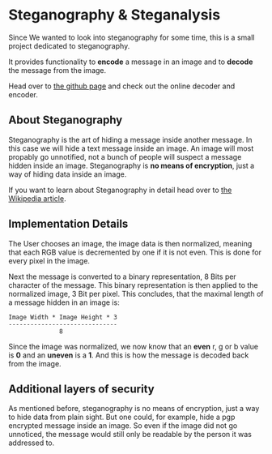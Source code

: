 # Steganography & Steganalysis

Since We wanted to look into steganography for some time, this is a small project dedicated to steganography.

It provides functionality to **encode** a message in an image and to **decode** the message from the image.

Head over to [the github page](https://yatharth28.github.io/FYP/) and check out the online decoder and encoder.

## About Steganography

Steganography is the art of hiding a message inside another message. In this case we will hide a text message inside an image.
An image will most propably go unnotified, not a bunch of people will suspect a message hidden inside an image.
Steganography is **no means of encryption**, just a way of hiding data inside an image.

If you want to learn about Steganography in detail head over to [the Wikipedia article](http://en.wikipedia.org/wiki/Steganography).

## Implementation Details

The User chooses an image, the image data is then normalized, meaning that each RGB value is decremented by one if it is not even.
This is done for every pixel in the image.

Next the message is converted to a binary representation, 8 Bits per character of the message. This binary representation
is then applied to the normalized image, 3 Bit per pixel. This concludes, that the maximal length of a message hidden in
an image is:

    Image Width * Image Height * 3
    ------------------------------
                  8

Since the image was normalized, we now know that an **even** r, g or b value is **0** and an **uneven** is a **1**. And this is how the
message is decoded back from the image.

## Additional layers of security

As mentioned before, steganography is no means of encryption, just a way to hide data from plain sight. But one could, for example,
hide a pgp encrypted message inside an image. So even if the image did not go unnoticed, the message would still only
be readable by the person it was addressed to.
